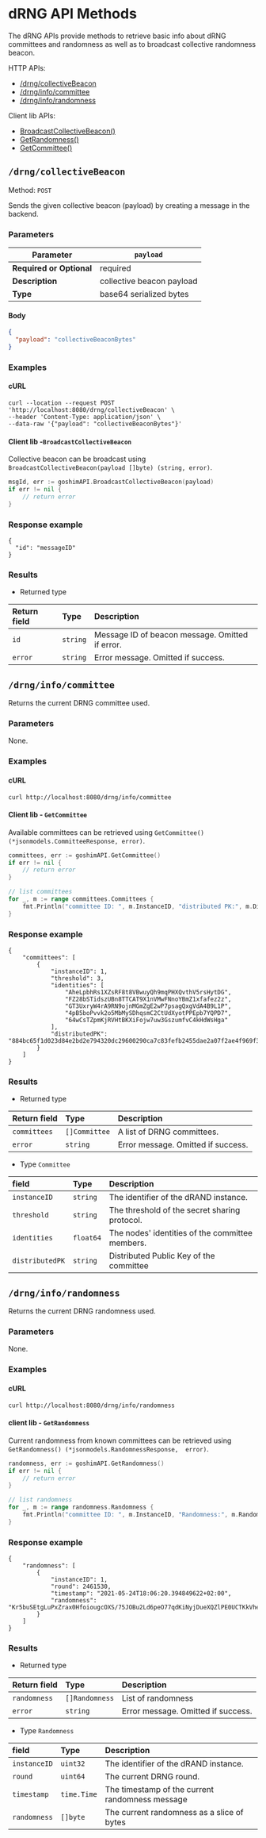 # dRNG API Methods

The dRNG APIs provide methods to retrieve basic info about dRNG committees and randomness as well as to broadcast collective randomness beacon.

HTTP APIs:

* [/drng/collectiveBeacon](#drngcollectivebeacon)
* [/drng/info/committee](#drnginfocommittee)
* [/drng/info/randomness](#drnginforandomness)

Client lib APIs:

* [BroadcastCollectiveBeacon()](#client-lib---broadcastcollectivebeacon)
* [GetRandomness()](#client-lib---getrandomness)
* [GetCommittee()](#client-lib---getcommittee)


## `/drng/collectiveBeacon`

Method: `POST`

Sends the given collective beacon (payload) by creating a message in the backend.

### Parameters

| **Parameter**            | `payload`      |
|--------------------------|----------------|
| **Required or Optional** | required       |
| **Description**          | collective beacon payload   |
| **Type**                 | base64 serialized bytes         |


#### Body

```json
{
  "payload": "collectiveBeaconBytes"
}
```

### Examples

#### cURL

```shell
curl --location --request POST 'http://localhost:8080/drng/collectiveBeacon' \
--header 'Content-Type: application/json' \
--data-raw '{"payload": "collectiveBeaconBytes"}'
```

#### Client lib -`BroadcastCollectiveBeacon`

Collective beacon can be broadcast using `BroadcastCollectiveBeacon(payload []byte) (string, error)`.

```go
msgId, err := goshimAPI.BroadcastCollectiveBeacon(payload)
if err != nil {
    // return error
}
```

### Response example

```shell
{
  "id": "messageID" 
}
```

### Results

* Returned type

|Return field | Type | Description|
|:-----|:------|:------|
| `id`  | `string` | Message ID of beacon message. Omitted if error. |
| `error`   | `string` | Error message. Omitted if success.    |


## `/drng/info/committee`

Returns the current DRNG committee used.

### Parameters
None.

### Examples

#### cURL

```shell
curl http://localhost:8080/drng/info/committee
```

#### Client lib - `GetCommittee`

Available committees can be retrieved using `GetCommittee() (*jsonmodels.CommitteeResponse, error)`.

```go
committees, err := goshimAPI.GetCommittee()
if err != nil {
    // return error
}

// list committees
for _, m := range committees.Committees {
    fmt.Println("committee ID: ", m.InstanceID, "distributed PK:", m.DistributedPK)
}
```

### Response example

```shell
{
    "committees": [
        {
            "instanceID": 1,
            "threshold": 3,
            "identities": [
                "AheLpbhRs1XZsRF8t8VBwuyQh9mqPHXQvthV5rsHytDG",
                "FZ28bSTidszUBn8TTCAT9X1nVMwFNnoYBmZ1xfafez2z",
                "GT3UxryW4rA9RN9ojnMGmZgE2wP7psagQxgVdA4B9L1P",
                "4pB5boPvvk2o5MbMySDhqsmC2CtUdXyotPPEpb7YQPD7",
                "64wCsTZpmKjRVHtBKXiFojw7uw3GszumfvC4kHdWsHga"
            ],
            "distributedPK": "884bc65f1d023d84e2bd2e794320dc29600290ca7c83fefb2455dae2a07f2ae4f969f39de6b67b8005e3a328bb0196de"
        }
    ]
}
```

### Results

* Returned type

|Return field | Type | Description|
|:-----|:------|:------|
| `committees`  | `[]Committee` | A list of DRNG committees.   |
| `error` | `string` | Error message. Omitted if success.     |

* Type `Committee`

|field | Type | Description|
|:-----|:------|:------|
| `instanceID`  | `string` | The identifier of the dRAND instance.  |
| `threshold`   | `string` | The threshold of the secret sharing protocol.    |
| `identities`   | `float64` | The nodes' identities of the committee members.     |
| `distributedPK`   | `string` | Distributed Public Key of the committee     |


## `/drng/info/randomness`

Returns the current DRNG randomness used.

### Parameters
None.

### Examples

#### cURL

```shell
curl http://localhost:8080/drng/info/randomness
```

#### client lib - `GetRandomness`

Current randomness from known committees can be retrieved using `GetRandomness() (*jsonmodels.RandomnessResponse, 
error)`.

```go
randomness, err := goshimAPI.GetRandomness()
if err != nil {
    // return error
}

// list randomness
for _, m := range randomness.Randomness {
    fmt.Println("committee ID: ", m.InstanceID, "Randomness:", m.Randomness)
}
```

### Response example

```shell
{
    "randomness": [
        {
            "instanceID": 1,
            "round": 2461530,
            "timestamp": "2021-05-24T18:06:20.394849622+02:00",
            "randomness": "Kr5buSEtgLuPxZrax0HfoiougcOXS/75JOBu2Ld6peO77qdKiNyjDueXQZlPE0UCTKkVhehEvfIXhESK9DF3aQ=="
        }
    ]
}
```

### Results

* Returned type

|Return field | Type | Description|
|:-----|:------|:------|
| `randomness`  | `[]Randomness` | List of randomness  |
| `error`   | `string` | Error message. Omitted if success.     |

* Type `Randomness`

|field | Type | Description|
|:-----|:------|:------|
| `instanceID`  | `uint32` | The identifier of the dRAND instance.  |
| `round`   | `uint64` | The current DRNG round.    |
| `timestamp`   | `time.Time` | The timestamp of the current randomness message     |
| `randomness`   | `[]byte` | The current randomness as a slice of bytes    |
